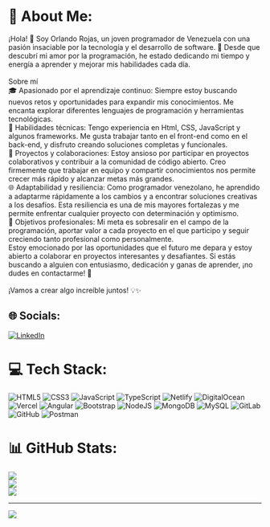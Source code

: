 # 💫 About Me:
¡Hola! 👋 Soy Orlando Rojas, un joven programador de Venezuela con una pasión insaciable por la tecnología y el desarrollo de software. 🌟 Desde que descubrí mi amor por la programación, he estado dedicando mi tiempo y energía a aprender y mejorar mis habilidades cada día.<br><br>Sobre mí<br>🎓 Apasionado por el aprendizaje continuo: Siempre estoy buscando nuevos retos y oportunidades para expandir mis conocimientos. Me encanta explorar diferentes lenguajes de programación y herramientas tecnológicas.<br>🔧 Habilidades técnicas: Tengo experiencia en Html, CSS, JavaScript y algunos frameworks. Me gusta trabajar tanto en el front-end como en el back-end, y disfruto creando soluciones completas y funcionales.<br>🚀 Proyectos y colaboraciones: Estoy ansioso por participar en proyectos colaborativos y contribuir a la comunidad de código abierto. Creo firmemente que trabajar en equipo y compartir conocimientos nos permite crecer más rápido y alcanzar metas más grandes.<br>🌐 Adaptabilidad y resiliencia: Como programador venezolano, he aprendido a adaptarme rápidamente a los cambios y a encontrar soluciones creativas a los desafíos. Esta resiliencia es una de mis mayores fortalezas y me permite enfrentar cualquier proyecto con determinación y optimismo.<br>🎯 Objetivos profesionales: Mi meta es sobresalir en el campo de la programación, aportar valor a cada proyecto en el que participo y seguir creciendo tanto profesional como personalmente.<br>Estoy emocionado por las oportunidades que el futuro me depara y estoy abierto a colaborar en proyectos interesantes y desafiantes. Si estás buscando a alguien con entusiasmo, dedicación y ganas de aprender, ¡no dudes en contactarme! 🚀<br><br>¡Vamos a crear algo increíble juntos! 💡✨


## 🌐 Socials:
[![LinkedIn](https://img.shields.io/badge/LinkedIn-%230077B5.svg?logo=linkedin&logoColor=white)](https://linkedin.com/in/nando-rojas) 

# 💻 Tech Stack:
![HTML5](https://img.shields.io/badge/html5-%23E34F26.svg?style=for-the-badge&logo=html5&logoColor=white) ![CSS3](https://img.shields.io/badge/css3-%231572B6.svg?style=for-the-badge&logo=css3&logoColor=white) ![JavaScript](https://img.shields.io/badge/javascript-%23323330.svg?style=for-the-badge&logo=javascript&logoColor=%23F7DF1E) ![TypeScript](https://img.shields.io/badge/typescript-%23007ACC.svg?style=for-the-badge&logo=typescript&logoColor=white) ![Netlify](https://img.shields.io/badge/netlify-%23000000.svg?style=for-the-badge&logo=netlify&logoColor=#00C7B7) ![DigitalOcean](https://img.shields.io/badge/DigitalOcean-%230167ff.svg?style=for-the-badge&logo=digitalOcean&logoColor=white) ![Vercel](https://img.shields.io/badge/vercel-%23000000.svg?style=for-the-badge&logo=vercel&logoColor=white) ![Angular](https://img.shields.io/badge/angular-%23DD0031.svg?style=for-the-badge&logo=angular&logoColor=white) ![Bootstrap](https://img.shields.io/badge/bootstrap-%238511FA.svg?style=for-the-badge&logo=bootstrap&logoColor=white) ![NodeJS](https://img.shields.io/badge/node.js-6DA55F?style=for-the-badge&logo=node.js&logoColor=white) ![MongoDB](https://img.shields.io/badge/MongoDB-%234ea94b.svg?style=for-the-badge&logo=mongodb&logoColor=white) ![MySQL](https://img.shields.io/badge/mysql-4479A1.svg?style=for-the-badge&logo=mysql&logoColor=white) ![GitLab](https://img.shields.io/badge/gitlab-%23181717.svg?style=for-the-badge&logo=gitlab&logoColor=white) ![GitHub](https://img.shields.io/badge/github-%23121011.svg?style=for-the-badge&logo=github&logoColor=white) ![Postman](https://img.shields.io/badge/Postman-FF6C37?style=for-the-badge&logo=postman&logoColor=white)
# 📊 GitHub Stats:
![](https://github-readme-stats.vercel.app/api?username=Orlando161296&theme=tokyonight&hide_border=false&include_all_commits=false&count_private=false)<br/>
![](https://github-readme-streak-stats.herokuapp.com/?user=Orlando161296&theme=tokyonight&hide_border=false)<br/>
![](https://github-readme-stats.vercel.app/api/top-langs/?username=Orlando161296&theme=tokyonight&hide_border=false&include_all_commits=false&count_private=false&layout=compact)

---
[![](https://visitcount.itsvg.in/api?id=Orlando161296&icon=0&color=0)](https://visitcount.itsvg.in)

<!-- Proudly created with GPRM ( https://gprm.itsvg.in ) -->
